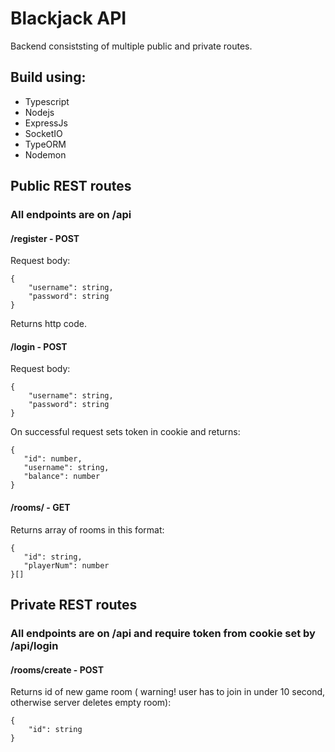 # Blackjack API
Backend consiststing of multiple public and private routes.
## Build using:
- Typescript
- Nodejs
- ExpressJs
- SocketIO
- TypeORM
- Nodemon
## Public REST routes
### All endpoints are on /api

#### /register - POST
Request body:

    {
	    "username": string,
	    "password": string
    }
   Returns http code.
   #### /login - POST
   Request body:
   

    {
	    "username": string,
	    "password": string
    }
   On successful request sets token in cookie and returns:
   
   

    {
	   "id": number,
	   "username": string,
       "balance": number
    }
   #### /rooms/ - GET
   Returns array of rooms in this format:
   

    {
	   "id": string,
	   "playerNum": number
    }[]
## Private REST routes
### All endpoints are on /api and require token from cookie set by /api/login
#### /rooms/create - POST
Returns id of new game room ( warning! user has to join in under 10 second, otherwise server deletes empty room):

    {
	    "id": string
    }
